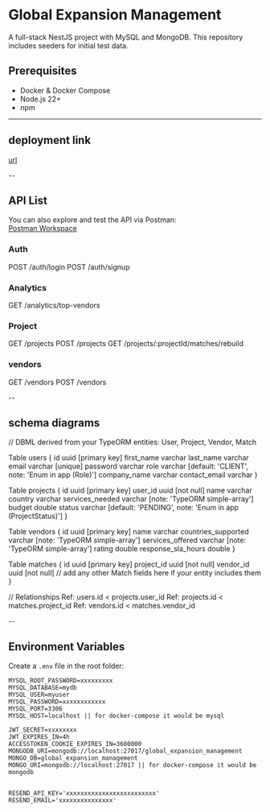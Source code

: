 # Global Expansion Management

A full-stack NestJS project with MySQL and MongoDB. This repository includes seeders for initial test data.

## Prerequisites

- Docker & Docker Compose
- Node.js 22+
- npm

---

## deployment link

[url](http://wsg0gg0occ8k00gks80ksksc.5.75.159.70.sslip.io)

--

## API List

You can also explore and test the API via Postman:  
[Postman Workspace](https://www.postman.com/oday-teams/workspace/global-expansion-management)

### Auth

POST /auth/login
POST /auth/signup

### Analytics

GET /analytics/top-vendors

### Project

GET /projects
POST /projects
GET /projects/:projectId/matches/rebuild

### vendors

GET /vendors
POST /vendors

--

## schema diagrams

// DBML derived from your TypeORM entities: User, Project, Vendor, Match

Table users {
id uuid [primary key]
first_name varchar
last_name varchar
email varchar [unique]
password varchar
role varchar [default: 'CLIENT', note: 'Enum in app (Role)']
company_name varchar
contact_email varchar
}

Table projects {
id uuid [primary key]
user_id uuid [not null]
name varchar
country varchar
services_needed varchar [note: 'TypeORM simple-array']
budget double
status varchar [default: 'PENDING', note: 'Enum in app (ProjectStatus)']
}

Table vendors {
id uuid [primary key]
name varchar
countries_supported varchar [note: 'TypeORM simple-array']
services_offered varchar [note: 'TypeORM simple-array']
rating double
response_sla_hours double
}

Table matches {
id uuid [primary key]
project_id uuid [not null]
vendor_id uuid [not null]
// add any other Match fields here if your entity includes them
}

// Relationships
Ref: users.id < projects.user_id
Ref: projects.id < matches.project_id
Ref: vendors.id < matches.vendor_id

--

## Environment Variables

Create a `.env` file in the root folder:

```env
MYSQL_ROOT_PASSWORD=xxxxxxxxx
MYSQL_DATABASE=mydb
MYSQL_USER=myuser
MYSQL_PASSWORD=xxxxxxxxxxxx
MYSQL_PORT=3306
MYSQL_HOST=localhost || for docker-compose it would be mysql

JWT_SECRET=xxxxxxxx
JWT_EXPIRES_IN=4h
ACCESSTOKEN_COOKIE_EXPIRES_IN=3600000
MONGODB_URI=mongodb://localhost:27017/global_expansion_management
MONGO_DB=global_expansion_management
MONGO_URI=mongodb://localhost:27017 || for docker-compose it would be mongodb


RESEND_API_KEY='xxxxxxxxxxxxxxxxxxxxxxxxx'
RESEND_EMAIL='xxxxxxxxxxxxxxx'
```
